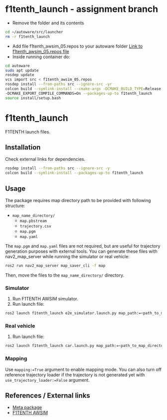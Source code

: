 # f1tenth_launch - assignment branch
- Remove the folder and its contents
```bash
cd ~/autoware/src/launcher
rm -r f1tenth_launch
```
- Add file f1tenth_awsim_05.repos to your autoware folder
[Link to f1tenth_awsim_05.repos file](https://www.dropbox.com/scl/fi/bqbyqhqur2kujjo3o13f4/f1tenth_awsim_05.repos?rlkey=3bim7zddcohg7h6y9bp6suy7o&dl=0)
- Inside running container do:
```bash
cd autoware
sudo apt update
rosdep update
vcs import src < f1tenth_awsim_05.repos
rosdep install --from-paths src --ignore-src -yr
colcon build --symlink-install --cmake-args -DCMAKE_BUILD_TYPE=Release \
-DCMAKE_EXPORT_COMPILE_COMMANDS=On --packages-up-to f1tenth_launch
source install/setup.bash
```
# f1tenth_launch
<!-- Required -->
<!-- Package description -->
F1TENTH launch files.

## Installation
<!-- Required -->
<!-- Things to consider:
    - How to build package? 
    - Are there any other 3rd party dependencies required? -->
Check external links for dependencies.

```bash
rosdep install --from-paths src --ignore-src -y
colcon build --symlink-install --packages-up-to f1tenth_launch
```

## Usage
<!-- Required -->
<!-- Things to consider:
    - Launching package. 
    - Exposed API (example service/action call. -->
The package requires map directory path to be provided with following structure:
- `map_name_directory/`
    - `map.pbstream`
    - `trajectory.csv`
    - `map.pgm`
    - `map.yaml`

The `map.pgm` and `map.yaml` files are not required, but are useful for trajectory generation purposes with external tools.
You can generate these files with nav2_map_server while running the simulator or real vehicle:
```bash
ros2 run nav2_map_server map_saver_cli -f map
```
Then, move the files to the `map_name_directory/` directory.

### Simulator

1. Run F1TENTH AWSIM simulator.
2. Run launch file:
```bash
ros2 launch f1tenth_launch e2e_simulator.launch.py map_path:=<path_to_map_directory>
```

### Real vehicle

1.  Run launch file:
```bash
ros2 launch f1tenth_launch car.launch.py map_path:=<path_to_map_directory> vehicle_model:=<vehicle_model> sensor_model:=<sensor_model>
```

### Mapping
Use `mapping:=True` argument to enable mapping mode. You can also turn off reference trajectory loader if the trajectory is not generated yet with `use_trajectory_loader:=False` argument.

## References / External links
<!-- Optional -->
* [Meta package](https://github.com/amadeuszsz/autoware/blob/f1tenth/)
* [F1TENTH AWSIM](https://github.com/amadeuszsz/AWSIM/releases)
